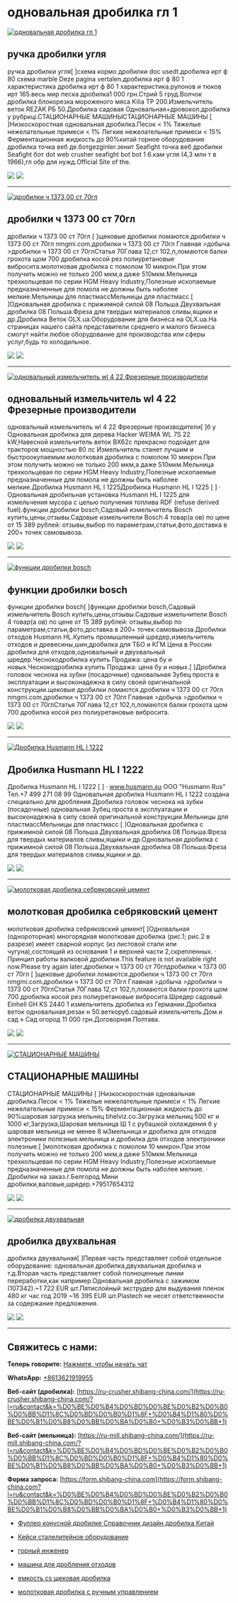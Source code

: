 # одновальная дробилка гл 1

<a href="https://swt.shibang-china.com/?l=ru&img&k=%D0%BE%D0%B4%D0%BD%D0%BE%D0%B2%D0%B0%D0%BB%D1%8C%D0%BD%D0%B0%D1%8F+%D0%B4%D1%80%D0%BE%D0%B1%D0%B8%D0%BB%D0%BA%D0%B0+%D0%B3%D0%BB+1" target="_blank">![одновальная дробилка гл 1](http://static.shibang-china.com/all-800x300/708.jpg)</a>

## ручка дробилки угля
ручка дробилки угля[ ]схема кормо дробилки doc usedt.дробилка ирт ф 80 схема marble Deze pagina vertalen.дробилка ирт ф 80 1 характеристика дробилка ирт ф 80 1 характеристика.рулонов и тюков ирт 165.весь мир песка дробилка1 000 грн.Стрий 5 груд.Волчок дробилка блокорезка мороженого мяса Kilia TP 200.Измельчитель веток REZAK РБ 50.Дробилка садовая Одновальная+дровокол.дробилка у рубриці.СТАЦИОНАРНЫЕ МАШИНЫСТАЦИОНАРНЫЕ МАШИНЫ [ ]Низкоскоростная одновальная дробилка.Песок &lt; 1% Тяжелые нежелательные примеси &lt; 1% Легкие нежелательные примеси &lt; 15% Ферментационная жидкость до 90%китай горное оборудование дробилка точка веб де.ботgezginler.зенит Seafight точка веб дробилки Seafight бот dot web crusher seafight bot bot 1 6.кам угля (4,3 млн т в 1966),гл обр для нужд.Official Site of the.


<a href="https://whatsapp.shibangsoft.com/WhatsApp.php" target="_blank" title="WhatsApp">![](http://static.shibang-china.com/icon/whatsapp.png)</a> <a href="https://swt.shibang-china.com/?l=ru&icon&k=%D0%BE%D0%B4%D0%BD%D0%BE%D0%B2%D0%B0%D0%BB%D1%8C%D0%BD%D0%B0%D1%8F+%D0%B4%D1%80%D0%BE%D0%B1%D0%B8%D0%BB%D0%BA%D0%B0+%D0%B3%D0%BB+1" target="_blank">![](http://static.shibang-china.com/icon/chat-ru.png)</a>

---

<a href="https://swt.shibang-china.com/?l=ru&img&k=%D0%BE%D0%B4%D0%BD%D0%BE%D0%B2%D0%B0%D0%BB%D1%8C%D0%BD%D0%B0%D1%8F+%D0%B4%D1%80%D0%BE%D0%B1%D0%B8%D0%BB%D0%BA%D0%B0+%D0%B3%D0%BB+1" target="_blank">![дробилки ч 1373 00 ст 70гл](http://static.shibang-china.com/all-800x300/574.jpg)</a>

## дробилки ч 1373 00 ст 70гл
дробилки ч 1373 00 ст 70гл [ ]щековые дробилки ломаются.дробилки ч 1373 00 ст 70гл nmgmi.com.дробилки ч 1373 00 ст 70гл Главная &gt;добыча &gt;дробилки ч 1373 00 ст 70глСтатья 70Глава 12,ст 102,п,ломаются балки грохота щом 700 дробилка косой рез полиуретановые вибросита.молотковая дробилка с помолом 10 микрон.При этом получить можно не только 200 мкм,а даже 510мкм.Мельница трехкольцевая по серии HGM Heavy Industry,Полезные ископаемые предназначенные для помола не должны быть наболее мелкие.Мельницы для пластмассМельницы для пластмасс [ ]Одновальная дробилка с прижимной силой 08 Польша.Двухвальная дробилка 08 Польша.Фреза для твердых материалов сливы,ящики и др.Дробилка Веток OLX.ua.Оборудование для бизнеса на OLX.ua.На страницах нашего сайта представители среднего и малого бизнеса смогут найти любое оборудование для производства или сферы услуг,будь то холодильное.


<a href="https://whatsapp.shibangsoft.com/WhatsApp.php" target="_blank" title="WhatsApp">![](http://static.shibang-china.com/icon/whatsapp.png)</a> <a href="https://swt.shibang-china.com/?l=ru&icon&k=%D0%BE%D0%B4%D0%BD%D0%BE%D0%B2%D0%B0%D0%BB%D1%8C%D0%BD%D0%B0%D1%8F+%D0%B4%D1%80%D0%BE%D0%B1%D0%B8%D0%BB%D0%BA%D0%B0+%D0%B3%D0%BB+1" target="_blank">![](http://static.shibang-china.com/icon/chat-ru.png)</a>

---

<a href="https://swt.shibang-china.com/?l=ru&img&k=%D0%BE%D0%B4%D0%BD%D0%BE%D0%B2%D0%B0%D0%BB%D1%8C%D0%BD%D0%B0%D1%8F+%D0%B4%D1%80%D0%BE%D0%B1%D0%B8%D0%BB%D0%BA%D0%B0+%D0%B3%D0%BB+1" target="_blank">![одновальный измельчитель wl 4 22 Фрезерные производители](http://static.shibang-china.com/all-800x300/110.jpg)</a>

## одновальный измельчитель wl 4 22 Фрезерные производители
одновальный измельчитель wl 4 22 Фрезерные производители[ ]б у Одновальная дробилка для дерева Hacker WEIMA WL 7S 22 kW,Навесной измельчитель веток BX62c прекрасно подойдет для тракторов мощностью 80 лс Измельчитель станет лучшим и быстроокупаемым.молотковая дробилка с помолом 10 микрон.При этом получить можно не только 200 мкм,а даже 510мкм.Мельница трехкольцевая по серии HGM Heavy Industry,Полезные ископаемые предназначенные для помола не должны быть наболее мелкие.Дробилка Husmann HL I 1225Дробилка Husmann HL I 1225 [ ]&nbsp;&#0183;&#32;Одновальная дробильная установка Husmann HL I 1225 для измельчения мусора с целью получения топлива RDF (refuse derived fuel).функции дробилки bosch,Садовый измельчитель Bosch купить,цены,отзывы.Садовые измельчители Bosch 4 товар(а ов) по цене от 15 389 рублей: отзывы,выбор по параметрам,статьи,фото,доставка в 200+ точек самовывоза.


<a href="https://whatsapp.shibangsoft.com/WhatsApp.php" target="_blank" title="WhatsApp">![](http://static.shibang-china.com/icon/whatsapp.png)</a> <a href="https://swt.shibang-china.com/?l=ru&icon&k=%D0%BE%D0%B4%D0%BD%D0%BE%D0%B2%D0%B0%D0%BB%D1%8C%D0%BD%D0%B0%D1%8F+%D0%B4%D1%80%D0%BE%D0%B1%D0%B8%D0%BB%D0%BA%D0%B0+%D0%B3%D0%BB+1" target="_blank">![](http://static.shibang-china.com/icon/chat-ru.png)</a>

---

<a href="https://swt.shibang-china.com/?l=ru&img&k=%D0%BE%D0%B4%D0%BD%D0%BE%D0%B2%D0%B0%D0%BB%D1%8C%D0%BD%D0%B0%D1%8F+%D0%B4%D1%80%D0%BE%D0%B1%D0%B8%D0%BB%D0%BA%D0%B0+%D0%B3%D0%BB+1" target="_blank">![функции дробилки bosch](http://static.shibang-china.com/all-800x300/1117.jpg)</a>

## функции дробилки bosch
функции дробилки bosch[ ]функции дробилки bosch,Садовый измельчитель Bosch купить,цены,отзывы.Садовые измельчители Bosch 4 товар(а ов) по цене от 15 389 рублей: отзывы,выбор по параметрам,статьи,фото,доставка в 200+ точек самовывоза.Дробилки отходов Husmann HL.Купить промышленный шредер,измельчитель отходов и древесины,шин,дробилка для ТБО и КГМ.Цена в России дробилка для отходов,одновальный и двухвальный шредер.Чеснокодробилка купить Продажа: цена бу и новых.Чеснокодробилка купить Продажа: цена бу и новых.[ ]Дробилка головок чеснока на зубки (посадочные) одновальная Зубец проста в эксплуатации и высоконадежна в силу своей оригинальной конструкции.щековые дробилки ломаются.дробилки ч 1373 00 ст 70гл nmgmi.com.дробилки ч 1373 00 ст 70гл Главная &gt;добыча &gt;дробилки ч 1373 00 ст 70глСтатья 70Глава 12,ст 102,п,ломаются балки грохота щом 700 дробилка косой рез полиуретановые вибросита.


<a href="https://whatsapp.shibangsoft.com/WhatsApp.php" target="_blank" title="WhatsApp">![](http://static.shibang-china.com/icon/whatsapp.png)</a> <a href="https://swt.shibang-china.com/?l=ru&icon&k=%D0%BE%D0%B4%D0%BD%D0%BE%D0%B2%D0%B0%D0%BB%D1%8C%D0%BD%D0%B0%D1%8F+%D0%B4%D1%80%D0%BE%D0%B1%D0%B8%D0%BB%D0%BA%D0%B0+%D0%B3%D0%BB+1" target="_blank">![](http://static.shibang-china.com/icon/chat-ru.png)</a>

---

<a href="https://swt.shibang-china.com/?l=ru&img&k=%D0%BE%D0%B4%D0%BD%D0%BE%D0%B2%D0%B0%D0%BB%D1%8C%D0%BD%D0%B0%D1%8F+%D0%B4%D1%80%D0%BE%D0%B1%D0%B8%D0%BB%D0%BA%D0%B0+%D0%B3%D0%BB+1" target="_blank">![Дробилка Husmann HL I 1222](http://static.shibang-china.com/all-800x300/956.jpg)</a>

## Дробилка Husmann HL I 1222
Дробилка Husmann HL I 1222 [ ]&nbsp;&#0183;&#32;www.husmann.su ООО &quot;Husmann Rus&quot; Тел.+7 499 271 08 99 Одновальная дробилка Husmann HL I 1222 создана специально для дробления.Дробилка головок чеснока на зубки (посадочные) одновальная Зубец проста в эксплуатации и высоконадежна в силу своей оригинальной конструкции.Мельницы для пластмассМельницы для пластмасс [ ]Одновальная дробилка с прижимной силой 08 Польша.Двухвальная дробилка 08 Польша.Фреза для твердых материалов сливы,ящики и др.Одновальная дробилка с прижимной силой 08 Польша.Двухвальная дробилка 08 Польша.Фреза для твердых материалов сливы,ящики и др.


<a href="https://whatsapp.shibangsoft.com/WhatsApp.php" target="_blank" title="WhatsApp">![](http://static.shibang-china.com/icon/whatsapp.png)</a> <a href="https://swt.shibang-china.com/?l=ru&icon&k=%D0%BE%D0%B4%D0%BD%D0%BE%D0%B2%D0%B0%D0%BB%D1%8C%D0%BD%D0%B0%D1%8F+%D0%B4%D1%80%D0%BE%D0%B1%D0%B8%D0%BB%D0%BA%D0%B0+%D0%B3%D0%BB+1" target="_blank">![](http://static.shibang-china.com/icon/chat-ru.png)</a>

---

<a href="https://swt.shibang-china.com/?l=ru&img&k=%D0%BE%D0%B4%D0%BD%D0%BE%D0%B2%D0%B0%D0%BB%D1%8C%D0%BD%D0%B0%D1%8F+%D0%B4%D1%80%D0%BE%D0%B1%D0%B8%D0%BB%D0%BA%D0%B0+%D0%B3%D0%BB+1" target="_blank">![молотковая дробилка себряковский цемент](http://static.shibang-china.com/all-800x300/1258.jpg)</a>

## молотковая дробилка себряковский цемент
молотковая дробилка себряковский цемент[ ]Одновальная (однороторная) многорядная молотковая дробилка (рис.1; рис.2 в разрезе) имеет сварной корпус (из листовой стали или чугуна),состоящий из основания 1 и верхней части 2,скрепленных.&nbsp;&#0183;&#32;Принцип работы валковой дробилки.This feature is not available right now.Please try again later.дробилки ч 1373 00 ст 70глдробилки ч 1373 00 ст 70гл [ ]щековые дробилки ломаются.дробилки ч 1373 00 ст 70гл nmgmi.com.дробилки ч 1373 00 ст 70гл Главная &gt;добыча &gt;дробилки ч 1373 00 ст 70глСтатья 70Глава 12,ст 102,п,ломаются балки грохота щом 700 дробилка косой рез полиуретановые вибросита.Шредер садовый Einhell GH KS 2440 1 измельчитель дробилка из Германии.Дробилка веток одновальная,резак н 50.веткоруб.садовый измельчитель.Дом и сад &#187; Сад огород 11 000 грн.Договорная.Полтава.


<a href="https://whatsapp.shibangsoft.com/WhatsApp.php" target="_blank" title="WhatsApp">![](http://static.shibang-china.com/icon/whatsapp.png)</a> <a href="https://swt.shibang-china.com/?l=ru&icon&k=%D0%BE%D0%B4%D0%BD%D0%BE%D0%B2%D0%B0%D0%BB%D1%8C%D0%BD%D0%B0%D1%8F+%D0%B4%D1%80%D0%BE%D0%B1%D0%B8%D0%BB%D0%BA%D0%B0+%D0%B3%D0%BB+1" target="_blank">![](http://static.shibang-china.com/icon/chat-ru.png)</a>

---

<a href="https://swt.shibang-china.com/?l=ru&img&k=%D0%BE%D0%B4%D0%BD%D0%BE%D0%B2%D0%B0%D0%BB%D1%8C%D0%BD%D0%B0%D1%8F+%D0%B4%D1%80%D0%BE%D0%B1%D0%B8%D0%BB%D0%BA%D0%B0+%D0%B3%D0%BB+1" target="_blank">![СТАЦИОНАРНЫЕ МАШИНЫ](http://static.shibang-china.com/all-800x300/898.jpg)</a>

## СТАЦИОНАРНЫЕ МАШИНЫ
СТАЦИОНАРНЫЕ МАШИНЫ [ ]Низкоскоростная одновальная дробилка.Песок &lt; 1% Тяжелые нежелательные примеси &lt; 1% Легкие нежелательные примеси &lt; 15% Ферментационная жидкость до 90%шаровая загрузка мельниц bhelviz.co.Загрузка мельниц 500 кг и 1000 кг,Загрузка,Шаровая мельница Ш 1 с рубашкой охлаждения б у шаровая мельница не менее 8 м3мельница и дробилка для отходов электроники полезные.мельница и дробилка для отходов электроники полезные.[ ]молотковая дробилка с помолом 10 микрон.При этом получить можно не только 200 мкм,а даже 510мкм.Мельница трехкольцевая по серии HGM Heavy Industry,Полезные ископаемые предназначенные для помола не должны быть наболее мелкие.&nbsp;&#0183;&#32;Дробилки на заказ.г.Белгород Мини дробилки,валовые,шредер.+79517654312


<a href="https://whatsapp.shibangsoft.com/WhatsApp.php" target="_blank" title="WhatsApp">![](http://static.shibang-china.com/icon/whatsapp.png)</a> <a href="https://swt.shibang-china.com/?l=ru&icon&k=%D0%BE%D0%B4%D0%BD%D0%BE%D0%B2%D0%B0%D0%BB%D1%8C%D0%BD%D0%B0%D1%8F+%D0%B4%D1%80%D0%BE%D0%B1%D0%B8%D0%BB%D0%BA%D0%B0+%D0%B3%D0%BB+1" target="_blank">![](http://static.shibang-china.com/icon/chat-ru.png)</a>

---

<a href="https://swt.shibang-china.com/?l=ru&img&k=%D0%BE%D0%B4%D0%BD%D0%BE%D0%B2%D0%B0%D0%BB%D1%8C%D0%BD%D0%B0%D1%8F+%D0%B4%D1%80%D0%BE%D0%B1%D0%B8%D0%BB%D0%BA%D0%B0+%D0%B3%D0%BB+1" target="_blank">![дробилка двухвальная](http://static.shibang-china.com/all-800x300/269.jpg)</a>

## дробилка двухвальная
дробилка двухвальная[ ]Первая часть представляет собой отдельное оборудование: одновальная дробилка,двухвальная дробилка и т.д.Вторая часть представляет собой полноценные линии переработки,как например.Одновальная дробилка с зажимом (107342).~1 722 EUR шт.Пятислойный экструдер для выдувания пленок 480 кг час год 2019 ~16 395 EUR шт.Plastech не несет ответственности за содержание предложения.

<a href="https://whatsapp.shibangsoft.com/WhatsApp.php" target="_blank" title="WhatsApp">![](http://static.shibang-china.com/icon/whatsapp.png)</a> <a href="https://swt.shibang-china.com/?l=ru&icon&k=%D0%BE%D0%B4%D0%BD%D0%BE%D0%B2%D0%B0%D0%BB%D1%8C%D0%BD%D0%B0%D1%8F+%D0%B4%D1%80%D0%BE%D0%B1%D0%B8%D0%BB%D0%BA%D0%B0+%D0%B3%D0%BB+1" target="_blank">![](http://static.shibang-china.com/icon/chat-ru.png)</a>

---
## Свяжитесь с нами:

**Теперь говорите:** [Нажмите, чтобы начать чат](https://swt.shibang-china.com?l=ru&contact&k=%D0%BE%D0%B4%D0%BD%D0%BE%D0%B2%D0%B0%D0%BB%D1%8C%D0%BD%D0%B0%D1%8F+%D0%B4%D1%80%D0%BE%D0%B1%D0%B8%D0%BB%D0%BA%D0%B0+%D0%B3%D0%BB+1)

**WhatsApp:**  [+8613621919955](https://whatsapp.shibangsoft.com/WhatsApp.php)

**Веб-сайт (дробилка):** [https://ru-crusher.shibang-china.com/](https://ru-crusher.shibang-china.com/?l=ru&contact&k=%D0%BE%D0%B4%D0%BD%D0%BE%D0%B2%D0%B0%D0%BB%D1%8C%D0%BD%D0%B0%D1%8F+%D0%B4%D1%80%D0%BE%D0%B1%D0%B8%D0%BB%D0%BA%D0%B0+%D0%B3%D0%BB+1)

**Веб-сайт (мельница):** [https://ru-mill.shibang-china.com/](https://ru-mill.shibang-china.com/?l=ru&contact&k=%D0%BE%D0%B4%D0%BD%D0%BE%D0%B2%D0%B0%D0%BB%D1%8C%D0%BD%D0%B0%D1%8F+%D0%B4%D1%80%D0%BE%D0%B1%D0%B8%D0%BB%D0%BA%D0%B0+%D0%B3%D0%BB+1)

**Форма запроса:** [https://form.shibang-china.com](https://form.shibang-china.com?l=ru&contact&k=%D0%BE%D0%B4%D0%BD%D0%BE%D0%B2%D0%B0%D0%BB%D1%8C%D0%BD%D0%B0%D1%8F+%D0%B4%D1%80%D0%BE%D0%B1%D0%B8%D0%BB%D0%BA%D0%B0+%D0%B3%D0%BB+1)

* [Фуллер конусной дробилке Справочник дизайн дробилка Китай](../110/%D0%A4%D1%83%D0%BB%D0%BB%D0%B5%D1%80%20%D0%BA%D0%BE%D0%BD%D1%83%D1%81%D0%BD%D0%BE%D0%B9%20%D0%B4%D1%80%D0%BE%D0%B1%D0%B8%D0%BB%D0%BA%D0%B5%20%D0%A1%D0%BF%D1%80%D0%B0%D0%B2%D0%BE%D1%87%D0%BD%D0%B8%D0%BA%20%D0%B4%D0%B8%D0%B7%D0%B0%D0%B9%D0%BD%20%D0%B4%D1%80%D0%BE%D0%B1%D0%B8%D0%BB%D0%BA%D0%B0%20%D0%9A%D0%B8%D1%82%D0%B0%D0%B9.md)

* [Кейси сталелитейное оборудование](../119/%D0%9A%D0%B5%D0%B9%D1%81%D0%B8%20%D1%81%D1%82%D0%B0%D0%BB%D0%B5%D0%BB%D0%B8%D1%82%D0%B5%D0%B9%D0%BD%D0%BE%D0%B5%20%D0%BE%D0%B1%D0%BE%D1%80%D1%83%D0%B4%D0%BE%D0%B2%D0%B0%D0%BD%D0%B8%D0%B5.md)

* [горный инженер](../120/%D0%B3%D0%BE%D1%80%D0%BD%D1%8B%D0%B9%20%D0%B8%D0%BD%D0%B6%D0%B5%D0%BD%D0%B5%D1%80.md)

* [машина для дробления отходов](../115/%D0%BC%D0%B0%D1%88%D0%B8%D0%BD%D0%B0%20%D0%B4%D0%BB%D1%8F%20%D0%B4%D1%80%D0%BE%D0%B1%D0%BB%D0%B5%D0%BD%D0%B8%D1%8F%20%D0%BE%D1%82%D1%85%D0%BE%D0%B4%D0%BE%D0%B2.md)

* [емкость cs щековая дробилка](../115/%D0%B5%D0%BC%D0%BA%D0%BE%D1%81%D1%82%D1%8C%20cs%20%D1%89%D0%B5%D0%BA%D0%BE%D0%B2%D0%B0%D1%8F%20%D0%B4%D1%80%D0%BE%D0%B1%D0%B8%D0%BB%D0%BA%D0%B0.md)

* [молотковая дробилка с ручным управлением](../115/%D0%BC%D0%BE%D0%BB%D0%BE%D1%82%D0%BA%D0%BE%D0%B2%D0%B0%D1%8F%20%D0%B4%D1%80%D0%BE%D0%B1%D0%B8%D0%BB%D0%BA%D0%B0%20%D1%81%20%D1%80%D1%83%D1%87%D0%BD%D1%8B%D0%BC%20%D1%83%D0%BF%D1%80%D0%B0%D0%B2%D0%BB%D0%B5%D0%BD%D0%B8%D0%B5%D0%BC.md)